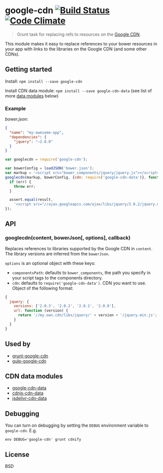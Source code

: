 # google-cdn [![Build Status](https://secure.travis-ci.org/passy/google-cdn.svg?branch=master)](http://travis-ci.org/passy/google-cdn) [![Code Climate](https://codeclimate.com/github/passy/google-cdn.svg)](https://codeclimate.com/github/passy/google-cdn)

> Grunt task for replacing refs to resources on the [Google CDN](https://developers.google.com/speed/libraries/devguide).

This module makes it easy to replace references to your bower resources in your
app with links to the libraries on the Google CDN (and some other CDNs).

## Getting started

Install: `npm install --save google-cdn`

Install CDN data module: `npm install --save google-cdn-data` (see list of more [data modules](#cdn-data-modules) below)

### Example

*bower.json*:

```json
{
  "name": "my-awesome-app",
  "dependencies": {
    "jquery": "~2.0.0"
  }
}
```

```javascript
var googlecdn = require('google-cdn');

var bowerConfig = loadJSON('bower.json');
var markup = '<script src="bower_components/jquery/jquery.js"></script>';
googlecdn(markup, bowerConfig, {cdn: require('google-cdn-data')}, function (err, result) {
  if (err) {
    throw err;
  }

  assert.equal(result,
    '<script src="//ajax.googleapis.com/ajax/libs/jquery/2.0.2/jquery.min.js"></script>');
});
```

## API

### googlecdn(content, bowerJson[, options], callback)

Replaces references to libraries supported by the Google CDN in `content`.
The library versions are inferred from the `bowerJson`.

`options` is an optional object with these keys:

  - `componentsPath`: defaults to `bower_components`, the path you specify in
    your script tags to the components directory.
  - `cdn`: defaults to `require('google-cdn-data')`. CDN you want to use. Object of the following format:

  ```javascript
  {
    jquery: {
      versions: ['2.0.3', '2.0.2', '2.0.1', '2.0.0'],
      url: function (version) {
        return '//my.own.cdn/libs/jquery/' + version + '/jquery.min.js';
      }
    }
  }
  ```

## Used by

- [grunt-google-cdn](https://github.com/btford/grunt-google-cdn)
- [gulp-google-cdn](https://github.com/sindresorhus/gulp-google-cdn)

## CDN data modules

- [google-cdn-data](https://github.com/shahata/google-cdn-data)
- [cdnjs-cdn-data](https://github.com/shahata/cdnjs-cdn-data)
- [jsdelivr-cdn-data](https://github.com/shahata/jsdelivr-cdn-data)

## Debugging

You can turn on debugging by setting the `DEBUG` environment variable to
`google-cdn`. E.g.

`env DEBUG='google-cdn' grunt cdnify`

## License

BSD
